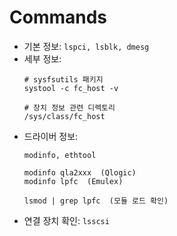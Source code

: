 # Commands
- 기본 정보: `lspci, lsblk, dmesg`
- 세부 정보:
  ```
  # sysfsutils 패키지
  systool -c fc_host -v

  # 장치 정보 관련 디렉토리
  /sys/class/fc_host
  ```
- 드라이버 정보: 
  ```
  modinfo, ethtool

  modinfo qla2xxx  (Qlogic)
  modinfo lpfc  (Emulex)

  lsmod | grep lpfc  (모듈 로드 확인)
  ```
- 연결 장치 확인: `lsscsi`
